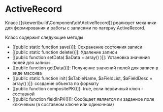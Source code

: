 ActiveRecord
============

Класс [[skewer\build\Component\db\ActiveRecord]] реализует механики для формирования и работы с записями по патерну ActiveRecord.

Класс содержит следующие методы

- [[public static function save()]]: Сохранение состояния записи
- [[public static function delete()]]: Удаление записи
- [[public function setData( $aData = array() )]]: Установка значения полей для записи
- [[public function getData()]]: Получение значений полей для записи в виде массива
- [[public static function init( $sTableName, $aFieldList, $aFieldDesc = array() )]]: создание объекта по формату
- [[public function compositePK()]]: true, если первичный ключ - составной
- [[public function fieldInPK()]]: Сообщает является ли заданное поле ключевым (в составном ключе или одиночном)
